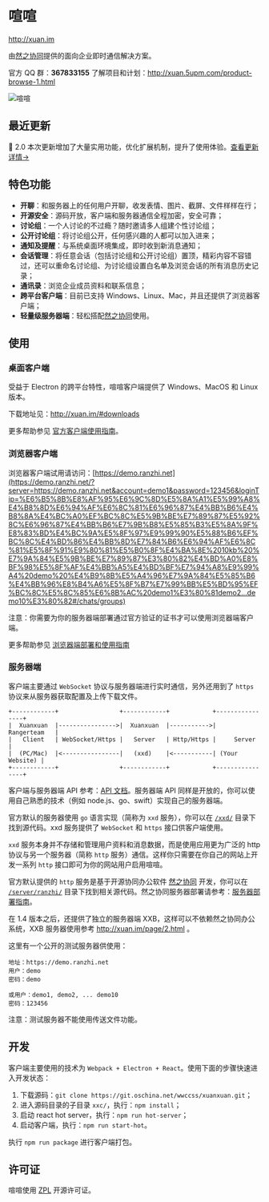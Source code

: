 # 喧喧

http://xuan.im

由[然之协同](http://ranzhico.com)提供的面向企业即时通信解决方案。

官方 QQ 群：**367833155**
了解项目和计划：http://xuan.5upm.com/product-browse-1.html

![喧喧](http://cdn.zsite.com/data/source/x/xuanxuan/default/blank/preview-lg-min.png)

## 最近更新

🎉 2.0 本次更新增加了大量实用功能，优化扩展机制，提升了使用体验。[查看更新详情→](http://xuan.im/page/changelogs.html)

## 特色功能

* **开聊**：和服务器上的任何用户开聊，收发表情、图片、截屏、文件样样在行；
* **开源安全**：源码开放，客户端和服务器通信全程加密，安全可靠；
* **讨论组**：一个人讨论的不过瘾？随时邀请多人组建个性讨论组；
* **公开讨论组**：将讨论组公开，任何感兴趣的人都可以加入进来；
* **通知及提醒**：与系统桌面环境集成，即时收到新消息通知；
* **会话管理**：将任意会话（包括讨论组和公开讨论组）置顶，精彩内容不容错过，还可以重命名讨论组、为讨论组设置白名单及浏览会话的所有消息历史记录；
* **通讯录**：浏览企业成员资料和联系信息；
* **跨平台客户端**：目前已支持 Windows、Linux、Mac，并且还提供了浏览器客户端；
* **轻量级服务器端**：轻松搭配[然之协同](http://ranzhico.com)使用。

## 使用

### 桌面客户端

受益于 Electron 的跨平台特性，喧喧客户端提供了 Windows、MacOS 和 Linux 版本。

下载地址见：http://xuan.im/#downloads

更多帮助参见 [官方客户端使用指南](http://xuan.im/page/1.html)。

### 浏览器客户端

浏览器客户端试用请访问：[https://demo.ranzhi.net](https://demo.ranzhi.net/?server=https://demo.ranzhi.net&account=demo1&password=123456&loginTip=%E6%B5%8B%E8%AF%95%E6%9C%8D%E5%8A%A1%E5%99%A8%E4%B8%8D%E6%94%AF%E6%8C%81%E6%96%87%E4%BB%B6%E4%B8%8A%E4%BC%A0%EF%BC%8C%E5%9B%BE%E7%89%87%E5%92%8C%E6%96%87%E4%BB%B6%E7%9B%B8%E5%85%B3%E5%8A%9F%E8%83%BD%E4%BC%9A%E5%8F%97%E9%99%90%E5%88%B6%EF%BC%8C%E4%BD%86%E4%BB%8D%E7%84%B6%E6%94%AF%E6%8C%81%E5%8F%91%E9%80%81%E5%B0%8F%E4%BA%8E%2010kb%20%E7%9A%84%E5%9B%BE%E7%89%87%E3%80%82%E4%BD%A0%E8%BF%98%E5%8F%AF%E4%BB%A5%E4%BD%BF%E7%94%A8%E9%99%A4%20demo%20%E4%B9%8B%E5%A4%96%E7%9A%84%E5%85%B6%E4%BB%96%E8%B4%A6%E5%8F%B7%E7%99%BB%E5%BD%95%EF%BC%8C%E5%8C%85%E6%8B%AC%20demo1%E3%80%81demo2...demo10%E3%80%82#/chats/groups)

注意：你需要为你的服务器端部署通过官方验证的证书才可以使用浏览器端客户端。

更多帮助参见 [浏览器端部署和使用指南](http://xuan.im/page/browser-usage.html)

### 服务器端

客户端主要通过 `WebSocket` 协议与服务器端进行实时通信，另外还用到了 `https` 协议来从服务器获取配置及上传下载文件。

```
+------------+                 +------------+            +----------------+
|  Xuanxuan  |---------------->|  Xuanxuan  |----------->|   Rangerteam   |
|   Client   | WebSocket/Https |   Server   | Http/Https |     Server     |
|  (PC/Mac)  |<----------------|   (xxd)    |<-----------| (Your Website) |
+------------+                 +------------+            +----------------+
```

客户端与服务器端 API 参考：[API 文档](http://xuan.im/page/3.html)。服务器端 API 同样是开放的，你可以使用自己熟悉的技术（例如 node.js、go、swift）实现自己的服务器端。

官方默认的服务器使用 `go` 语言实现（简称为 `xxd` 服务），你可以在 [`/xxd/`](http://git.oschina.net/wwccss/xuanxuan/blob/master/xxd) 目录下找到源代码。xxd 服务提供了 `WebSocket` 和 `https` 接口供客户端使用。

`xxd` 服务本身并不存储和管理用户资料和消息数据，而是使用应用更为广泛的 http 协议与另一个服务器（简称 `http` 服务）通信。这样你只需要在你自己的网站上开发一系列 `http` 接口即可为你的网站用户启用喧喧。

官方默认提供的 `http` 服务是基于开源协同办公软件 [然之协同](https://github.com/easysoft/rangerteam) 开发，你可以在 [`/server/ranzhi/`](http://git.oschina.net/wwccss/xuanxuan/blob/master/ranzhi) 目录下找到相关源代码。然之协同服务器部署请参考：[服务器部署指南](http://xuan.im/page/2.html)。

在 1.4 版本之后，还提供了独立的服务器端 XXB，这样可以不依赖然之协同办公系统，XXB 服务器使用参考 http://xuan.im/page/2.html 。

这里有一个公开的测试服务器供使用：

```
地址：https://demo.ranzhi.net
用户：demo
密码：demo

或用户：demo1, demo2, ... demo10
密码：123456
```

注意：测试服务器不能使用传送文件功能。

## 开发

客户端主要使用的技术为 `Webpack + Electron + React`。使用下面的步骤快速进入开发状态：

1. 下载源码：`git clone https://git.oschina.net/wwccss/xuanxuan.git`；
2. 进入源码目录的子目录 `xxc/`，执行：`npm install`；
3. 启动 react hot server，执行：`npm run hot-server`；
4. 启动客户端，执行：`npm run start-hot`。

执行 `npm run package` 进行客户端打包。

## 许可证

喧喧使用 [ZPL](http://git.oschina.net/wwccss/xuanxuan/blob/master/LICENSE) 开源许可证。
